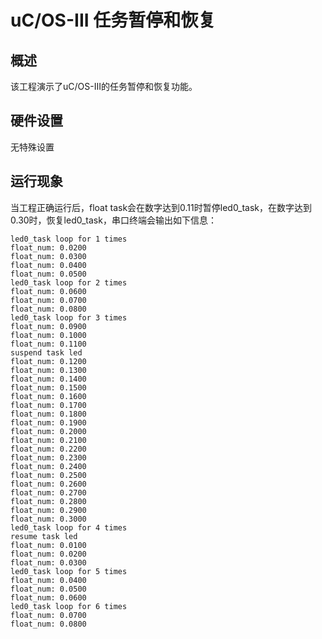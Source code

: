 # uC/OS-III 任务暂停和恢复

## 概述

该工程演示了uC/OS-III的任务暂停和恢复功能。

## 硬件设置

无特殊设置

## 运行现象

当工程正确运行后，float task会在数字达到0.11时暂停led0_task，在数字达到0.30时，恢复led0_task，串口终端会输出如下信息：
```console
led0_task loop for 1 times
float_num: 0.0200
float_num: 0.0300
float_num: 0.0400
float_num: 0.0500
led0_task loop for 2 times
float_num: 0.0600
float_num: 0.0700
float_num: 0.0800
led0_task loop for 3 times
float_num: 0.0900
float_num: 0.1000
float_num: 0.1100
suspend task led
float_num: 0.1200
float_num: 0.1300
float_num: 0.1400
float_num: 0.1500
float_num: 0.1600
float_num: 0.1700
float_num: 0.1800
float_num: 0.1900
float_num: 0.2000
float_num: 0.2100
float_num: 0.2200
float_num: 0.2300
float_num: 0.2400
float_num: 0.2500
float_num: 0.2600
float_num: 0.2700
float_num: 0.2800
float_num: 0.2900
float_num: 0.3000
led0_task loop for 4 times
resume task led
float_num: 0.0100
float_num: 0.0200
float_num: 0.0300
led0_task loop for 5 times
float_num: 0.0400
float_num: 0.0500
float_num: 0.0600
led0_task loop for 6 times
float_num: 0.0700
float_num: 0.0800
```
